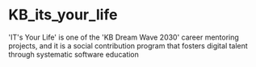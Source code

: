 # KB_its_your_life
'IT's Your Life' is one of the 'KB Dream Wave 2030' career mentoring projects, and it is a social contribution program that fosters digital talent through systematic software education

